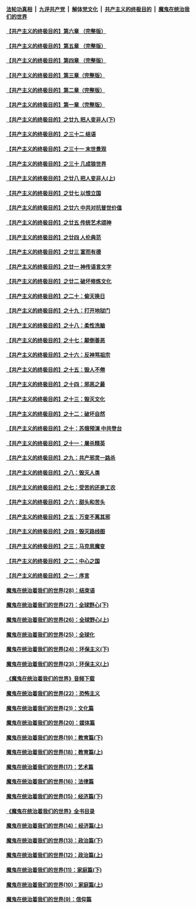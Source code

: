 

####  [法轮功真相](../../../../basic/blob/master/README.md?t=07072002) &nbsp;|&nbsp; [九评共产党](../../../../9ping.md/blob/master/README.md?t=07072002) &nbsp;|&nbsp; [解体党文化](../../../../jtdwh.md/blob/master/README.md?t=07072002)  &nbsp;|&nbsp; [共产主义的终极目的](../../../../gczydzjmd.md/blob/master/README.md?t=07072002) &nbsp;|&nbsp; [魔鬼在统治我们的世界](../../../../mgztzwmdsj.md/blob/master/README.md?t=07072002) 

#### [【共产主义的终极目的】第六章 （完整版）](../pages/nsc422/n11428913.md?t=07072002) 

#### [【共产主义的终极目的】第五章 （完整版）](../pages/nsc422/n11428912.md?t=07072002) 

#### [【共产主义的终极目的】第四章 （完整版）](../pages/nsc422/n11428907.md?t=07072002) 

#### [【共产主义的终极目的】第三章（完整版）](../pages/nsc422/n11428848.md?t=07072002) 

#### [【共产主义的终极目的】第二章（完整版）](../pages/nsc422/n11428831.md?t=07072002) 

#### [【共产主义的终极目的】第一章（完整版）](../pages/nsc422/n11417651.md?t=07072002) 

#### [【共产主义的终极目的】之廿九 把人变非人(下)](../pages/nsc422/n11344140.md?t=07072002) 

#### [【共产主义的终极目的】之三十二 结语](../pages/nsc422/n11360535.md?t=07072002) 

#### [【共产主义的终极目的】之三十一 末世景观](../pages/nsc422/n11351129.md?t=07072002) 

#### [【共产主义的终极目的】之三十 几成狼世界](../pages/nsc422/n11348280.md?t=07072002) 

#### [【共产主义的终极目的】之廿八 把人变非人(上)](../pages/nsc422/n11340492.md?t=07072002) 

#### [【共产主义的终极目的】之廿七 以恨立国](../pages/nsc422/n11336944.md?t=07072002) 

#### [【共产主义的终极目的】之廿六 中共对抗普世价值](../pages/nsc422/n11324785.md?t=07072002) 

#### [【共产主义的终极目的】之廿五 传统艺术颂神](../pages/nsc422/n11296396.md?t=07072002) 

#### [【共产主义的终极目的】之廿四 人伦典范](../pages/nsc422/n11296397.md?t=07072002) 

#### [【共产主义的终极目的】之廿三 富而有德](../pages/nsc422/n11283598.md?t=07072002) 

#### [【共产主义的终极目的】之廿一 神传语言文字](../pages/nsc422/n11263265.md?t=07072002) 

#### [【共产主义的终极目的】之廿二 破坏修炼文化](../pages/nsc422/n11245728.md?t=07072002) 

#### [【共产主义的终极目的】之二十：偷天换日](../pages/nsc422/n11238846.md?t=07072002) 

#### [【共产主义的终极目的】之十九：打开地狱门](../pages/nsc422/n11206376.md?t=07072002) 

#### [【共产主义的终极目的】之十八：柔性洗脑](../pages/nsc422/n11199994.md?t=07072002) 

#### [【共产主义的终极目的】之十七：颠倒善恶](../pages/nsc422/n11179782.md?t=07072002) 

#### [【共产主义的终极目的】之十六：反神骂祖宗](../pages/nsc422/n11166798.md?t=07072002) 

#### [【共产主义的终极目的】之十五：毁人不倦](../pages/nsc422/n11166792.md?t=07072002) 

#### [【共产主义的终极目的】之十四：邪恶之最](../pages/nsc422/n11150249.md?t=07072002) 

#### [【共产主义的终极目的】之十三：毁灭文化](../pages/nsc422/n11135227.md?t=07072002) 

#### [【共产主义的终极目的】之十二：破坏自然](../pages/nsc422/n11135214.md?t=07072002) 

#### [【共产主义的终极目的】之十：苏俄预演 中共登台](../pages/nsc422/n11118424.md?t=07072002) 

#### [【共产主义的终极目的】之十一：屠杀精英](../pages/nsc422/n11118442.md?t=07072002) 

#### [【共产主义的终极目的】之九：共产邪灵一路杀](../pages/nsc422/n11114139.md?t=07072002) 

#### [【共产主义的终极目的】之八：毁灭人类](../pages/nsc422/n11108503.md?t=07072002) 

#### [【共产主义的终极目的】之七：受苦的还是工农](../pages/nsc422/n11101809.md?t=07072002) 

#### [【共产主义的终极目的】之六：甜头和苦头](../pages/nsc422/n11096971.md?t=07072002) 

#### [【共产主义的终极目的】之五：万变不离其邪](../pages/nsc422/n11091285.md?t=07072002) 

#### [【共产主义的终极目的】之四：毁灭路线图](../pages/nsc422/n11086284.md?t=07072002) 

#### [【共产主义的终极目的】之三：马克思魔变](../pages/nsc422/n11061941.md?t=07072002) 

#### [【共产主义的终极目的】之二：中心之国](../pages/nsc422/n11047728.md?t=07072002) 

#### [【共产主义的终极目的】之一：序言](../pages/nsc422/n11086077.md?t=07072002) 

#### [魔鬼在统治着我们的世界(28)：结束语](../pages/nsc422/n10936246.md?t=07072002) 

#### [魔鬼在统治着我们的世界(27)：全球野心(下)](../pages/nsc422/n10928319.md?t=07072002) 

#### [魔鬼在统治着我们的世界(26)：全球野心(上)](../pages/nsc422/n10900318.md?t=07072002) 

#### [魔鬼在统治着我们的世界(25)：全球化](../pages/nsc422/n10788205.md?t=07072002) 

#### [魔鬼在统治着我们的世界(24)：环保主义(下)](../pages/nsc422/n10695307.md?t=07072002) 

#### [魔鬼在统治着我们的世界(23)：环保主义(上)](../pages/nsc422/n10688613.md?t=07072002) 

#### [《魔鬼在统治着我们的世界》音频下载](../pages/nsc422/n10635553.md?t=07072002) 

#### [魔鬼在统治着我们的世界(22)：恐怖主义](../pages/nsc422/n10614727.md?t=07072002) 

#### [魔鬼在统治着我们的世界(21)：文化篇](../pages/nsc422/n10597706.md?t=07072002) 

#### [魔鬼在统治着我们的世界(20)：媒体篇](../pages/nsc422/n10586579.md?t=07072002) 

#### [魔鬼在统治着我们的世界(19)：教育篇(下)](../pages/nsc422/n10564808.md?t=07072002) 

#### [魔鬼在统治着我们的世界(18)：教育篇(上)](../pages/nsc422/n10526970.md?t=07072002) 

#### [魔鬼在统治着我们的世界(17)：艺术篇](../pages/nsc422/n10499093.md?t=07072002) 

#### [魔鬼在统治着我们的世界(16)：法律篇](../pages/nsc422/n10485969.md?t=07072002) 

#### [魔鬼在统治着我们的世界(15)：经济篇(下)](../pages/nsc422/n10469975.md?t=07072002) 

#### [《魔鬼在统治着我们的世界》全书目录](../pages/nsc422/n10464261.md?t=07072002) 

#### [魔鬼在统治着我们的世界(14)：经济篇(上)](../pages/nsc422/n10457370.md?t=07072002) 

#### [魔鬼在统治着我们的世界(13)：政治篇(下)](../pages/nsc422/n10448270.md?t=07072002) 

#### [魔鬼在统治着我们的世界(12)：政治篇(上)](../pages/nsc422/n10444576.md?t=07072002) 

#### [魔鬼在统治着我们的世界(11)：家庭篇(下)](../pages/nsc422/n10440961.md?t=07072002) 

#### [魔鬼在统治着我们的世界(10)：家庭篇(上)](../pages/nsc422/n10435448.md?t=07072002) 

#### [魔鬼在统治着我们的世界(9)：信仰篇](../pages/nsc422/n10432159.md?t=07072002) 

